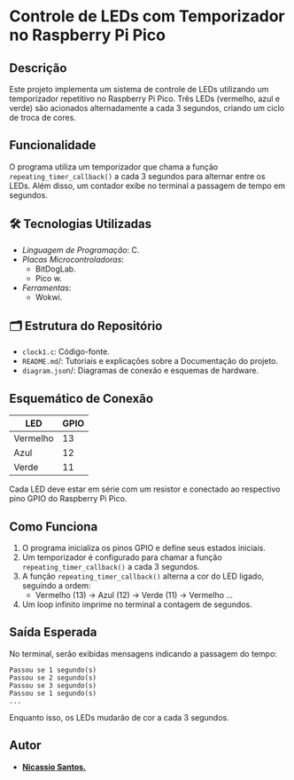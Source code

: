 # Controle de LEDs com Temporizador no Raspberry Pi Pico

## Descrição
Este projeto implementa um sistema de controle de LEDs utilizando um temporizador repetitivo no Raspberry Pi Pico. Três LEDs (vermelho, azul e verde) são acionados alternadamente a cada 3 segundos, criando um ciclo de troca de cores.

## Funcionalidade
O programa utiliza um temporizador que chama a função `repeating_timer_callback()` a cada 3 segundos para alternar entre os LEDs. Além disso, um contador exibe no terminal a passagem de tempo em segundos.

## 🛠️ Tecnologias Utilizadas

- *Linguagem de Programação*: C.
- *Placas Microcontroladoras*:
  - BitDogLab.
  - Pico w.
- *Ferramentas*:
  - Wokwi.

## 🗂️ Estrutura do Repositório

- `clock1.c`: Código-fonte.
- `README.md`/: Tutoriais e explicações sobre a Documentação do projeto.
- `diagram.jso`n/: Diagramas de conexão e esquemas de hardware.

## Esquemático de Conexão
| LED | GPIO |
|------|------|
| Vermelho | 13 |
| Azul | 12 |
| Verde | 11 |

Cada LED deve estar em série com um resistor e conectado ao respectivo pino GPIO do Raspberry Pi Pico.

## Como Funciona
1. O programa inicializa os pinos GPIO e define seus estados iniciais.
2. Um temporizador é configurado para chamar a função `repeating_timer_callback()` a cada 3 segundos.
3. A função `repeating_timer_callback()` alterna a cor do LED ligado, seguindo a ordem:
   - Vermelho (13) -> Azul (12) -> Verde (11) -> Vermelho ...
4. Um loop infinito imprime no terminal a contagem de segundos.

## Saída Esperada
No terminal, serão exibidas mensagens indicando a passagem do tempo:
```
Passou se 1 segundo(s)
Passou se 2 segundo(s)
Passou se 3 segundo(s)
Passou se 1 segundo(s)
...
```
Enquanto isso, os LEDs mudarão de cor a cada 3 segundos.

## Autor
- **[Nicassio Santos.](https://github.com/nicassiosantos)**




